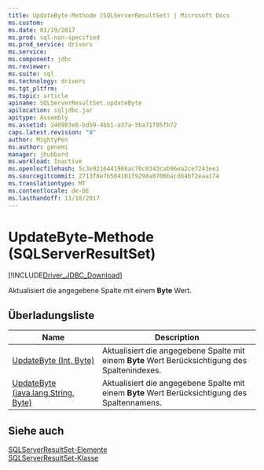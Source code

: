 ```yaml
---
title: UpdateByte-Methode (SQLServerResultSet) | Microsoft Docs
ms.custom: 
ms.date: 01/19/2017
ms.prod: sql-non-specified
ms.prod_service: drivers
ms.service: 
ms.component: jdbc
ms.reviewer: 
ms.suite: sql
ms.technology: drivers
ms.tgt_pltfrm: 
ms.topic: article
apiname: SQLServerResultSet.updateByte
apilocation: sqljdbc.jar
apitype: Assembly
ms.assetid: 240983e8-bd59-4bb1-a37a-5ba71f85fb72
caps.latest.revision: "8"
author: MightyPen
ms.author: genemi
manager: jhubbard
ms.workload: Inactive
ms.openlocfilehash: 5c3e9216441986ac70c0343cab96ea2ce7243ee1
ms.sourcegitcommit: 2713f8e7b504101f9298a0706bacd84bf2eaa174
ms.translationtype: MT
ms.contentlocale: de-DE
ms.lasthandoff: 11/18/2017
---
```

# <a name="updatebyte-method-sqlserverresultset"></a>UpdateByte-Methode (SQLServerResultSet)
[!INCLUDE[Driver_JDBC_Download](../../../includes/driver_jdbc_download.md)]

  Aktualisiert die angegebene Spalte mit einem **Byte** Wert.  
  
## <a name="overload-list"></a>Überladungsliste  
  
|Name|Description|  
|----------|-----------------|  
|[UpdateByte (Int, Byte)](../../../connect/jdbc/reference/updatebyte-method-int-byte.md)|Aktualisiert die angegebene Spalte mit einem **Byte** Wert Berücksichtigung des Spaltenindexes.|  
|[UpdateByte (java.lang.String, Byte)](../../../connect/jdbc/reference/updatebyte-method-java-lang-string-byte.md)|Aktualisiert die angegebene Spalte mit einem **Byte** Wert Berücksichtigung des Spaltennamens.|  
  
## <a name="see-also"></a>Siehe auch  
 [SQLServerResultSet-Elemente](../../../connect/jdbc/reference/sqlserverresultset-members.md)   
 [SQLServerResultSet-Klasse](../../../connect/jdbc/reference/sqlserverresultset-class.md)  
  
  
